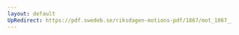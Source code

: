 ```yaml
---
layout: default
UpRedirect: https://pdf.swedeb.se/riksdagen-motions-pdf/1867/mot_1867__ak__00220/mot_1867__ak__00220_001.pdf
---
```

